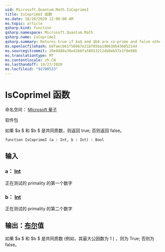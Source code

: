 ```yaml
---
uid: Microsoft.Quantum.Math.IsCoprimeI
title: IsCoprimeI 函数
ms.date: 10/26/2020 12:00:00 AM
ms.topic: article
qsharp.kind: function
qsharp.namespace: Microsoft.Quantum.Math
qsharp.name: IsCoprimeI
qsharp.summary: Returns true if $a$ and $b$ are co-prime and false otherwise.
ms.openlocfilehash: bdfaecb61f56967e21bf85ba190638b43685214d
ms.sourcegitcommit: 29e0d88a30e4166fa580132124b0eb57e1f0e986
ms.translationtype: MT
ms.contentlocale: zh-CN
ms.lasthandoff: 10/27/2020
ms.locfileid: "92700533"
---
```

# <a name="iscoprimei-function"></a>IsCoprimeI 函数

命名空间： [Microsoft 量子](xref:Microsoft.Quantum.Math)

软件包 [](https://nuget.org/packages/)


如果 $a $ 和 $b $ 是共同质数，则返回 true; 否则返回 false。

```qsharp
function IsCoprimeI (a : Int, b : Int) : Bool
```


## <a name="input"></a>输入

### <a name="a--int"></a>a： [Int](xref:microsoft.quantum.lang-ref.int)

正在测试的 primality 的第一个数字


### <a name="b--int"></a>b： [Int](xref:microsoft.quantum.lang-ref.int)

正在测试的 primality 的第二个数字



## <a name="output--bool"></a>输出：[布尔](xref:microsoft.quantum.lang-ref.bool)值

如果 $a $ 和 $b $ 是共同质数 (例如，其最大公因数为 1 ) ，则为 True; 否则为 false。